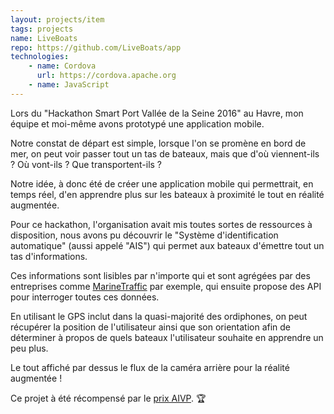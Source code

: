```yaml
---
layout: projects/item
tags: projects
name: LiveBoats
repo: https://github.com/LiveBoats/app
technologies:
    - name: Cordova
      url: https://cordova.apache.org
    - name: JavaScript
---
```

Lors du "Hackathon Smart Port Vallée de la Seine 2016" au Havre, mon équipe et moi-même avons prototypé une application mobile.

Notre constat de départ est simple, lorsque l'on se promène en bord de mer, on peut voir passer tout un tas de bateaux, mais que d'où viennent-ils ? Où vont-ils ? Que transportent-ils ?

Notre idée, à donc été de créer une application mobile qui permettrait, en temps réel, d'en apprendre plus sur les bateaux à proximité le tout en réalité augmentée.

Pour ce hackathon, l'organisation avait mis toutes sortes de ressources à disposition, nous avons pu découvrir le "Système d'identification automatique" (aussi appelé "AIS") qui permet aux bateaux d'émettre tout un tas d'informations.

Ces informations sont lisibles par n'importe qui et sont agrégées par  des entreprises comme [MarineTraffic][marine-traffic] par exemple, qui ensuite propose des API pour interroger toutes ces données.

En utilisant le GPS inclut dans la quasi-majorité des ordiphones, on peut récupérer la position de l'utilisateur ainsi que son orientation afin de déterminer à propos de quels bateaux l'utilisateur souhaite en apprendre un peu plus.

Le tout affiché par dessus le flux de la caméra arrière pour la réalité augmentée !

Ce projet à été récompensé par le [prix AIVP][blog-aivp]. :trophy:

[marine-traffic]: https://www.marinetraffic.com
[blog-aivp]: https://web.archive.org/web/20190219122649/http://www.aivp.org/2016/11/24/hackathon-lapplication-pour-observer-les-bateaux-primee-par-laivp/
